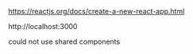 https://reactjs.org/docs/create-a-new-react-app.html


http://localhost:3000

could not use shared components